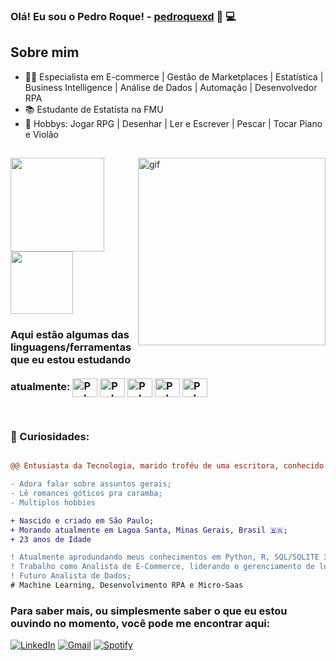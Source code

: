 <h3 align="left"> Olá! Eu sou o Pedro Roque! - <a href="https://discordapp.com/users/themoondusth">pedroquexd</a>  👻 💻 <h3>



## Sobre mim

- 🙋‍♂️ Especialista em E-commerce | Gestão de Marketplaces | Estatística | Business Intelligence | Análise de Dados | Automação | Desenvolvedor RPA
- 📚 Estudante de Estatísta na FMU 
- 🧩 Hobbys: Jogar RPG | Desenhar | Ler e Escrever | Pescar | Tocar Piano e Violão
  
##

<img align="right" style="margin-bottom: 30px;" src="https://media.tenor.com/ibbN_Dvz2WUAAAAM/kratos-heart.gif" min-width="300px" max-height="200px" width="300px" alt="gif"/>

<a href="https://github.com/pedroroquexd">
  <img height=150 align="center" src="https://github-readme-stats.vercel.app/api?username=pedroroquexd&show_icons=true&theme=midnight-purple&count_private=true"/>
</a>
<a href="https://github.com/anuraghazra/convoychat">
  <img height=100 align="center" src="https://github-readme-stats.vercel.app/api/top-langs?username=pedroroquexd&layout=compact&langs_count=168&card_width=100&theme=midnight-purple" />
</a>

<h3> Aqui estão algumas das linguagens/ferramentas que eu estou estudando atualmente: 

<div style="display: inline-block; margin-bottom: 30px; margin-right: 30px;"><br>

<img align="center" alt="Pedro=CSharp" height="30" width="40" src="https://cdn.jsdelivr.net/gh/devicons/devicon@latest/icons/kaggle/kaggle-original-wordmark.svg">
<img align="center" alt="Pedro=CSharp" height="30" width="40" src="https://cdn.jsdelivr.net/gh/devicons/devicon@latest/icons/sqldeveloper/sqldeveloper-plain.svg">
<img align="center" alt="Pedro=CSharp" height="30" width="40" src="https://cdn.jsdelivr.net/gh/devicons/devicon@latest/icons/jupyter/jupyter-original-wordmark.svg">
<img align="center" alt="Pedro=CSharp" height="30" width="40" src="https://cdn.jsdelivr.net/gh/devicons/devicon@latest/icons/anaconda/anaconda-original.svg">
<img align="center" alt="Pedro=CSharp" height="30" width="40" src="https://cdn.jsdelivr.net/gh/devicons/devicon@latest/icons/nodejs/nodejs-original.svg">

</div>

### **🧐 Curiosidades:** 
```diff

@@ Entusiasta da Tecnologia, marido troféu de uma escritora, conhecido por ser multidisciplinar e amante da arte. @@

- Adora falar sobre assuntos gerais;
- Lê romances góticos pra caramba;
- Multiplos hobbies

+ Nascido e criado em São Paulo;
+ Morando atualmente em Lagoa Santa, Minas Gerais, Brasil 🇧🇷;
+ 23 anos de Idade

! Atualmente aprodundando meus conhecimentos em Python, R, SQL/SQLITE 3 e outras ferramentas voltadas para a Análise de Dasos, como: Power BI 
! Trabalho como Analista de E-Commerce, liderando o gerenciamento de lojas dentro de Marketplaces como Mercado Livre e Amazon;
! Futuro Analista de Dados;
# Machine Learning, Desenvolvimento RPA e Micro-Saas
```

### Para saber mais, ou simplesmente saber o que eu estou ouvindo no momento, você pode me encontrar aqui:

[![LinkedIn](https://img.shields.io/badge/LinkedIn-0077B5?style=for-the-badge&logo=linkedin&logoColor=white)](https://www.linkedin.com/in/pedroroquexd/)
[![Gmail](https://img.shields.io/badge/Gmail-D14836?style=for-the-badge&logo=gmail&logoColor=white)](mailto:pedroroquexd5@gmail.com)
[![Spotify](https://img.shields.io/badge/Spotify-1ED760?&style=for-the-badge&logo=spotify&logoColor=white)](https://open.spotify.com/user/31gnu5momfe3agnykynsncawuume?si=ia-GH8oXTae-yP6k7TrUbw)



